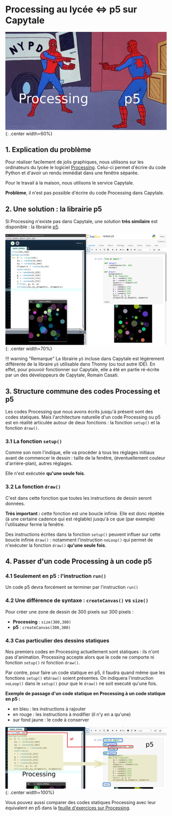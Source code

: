 # Processing au lycée ⇔ p5 sur Capytale

![image](data/meme_p5.png){: .center width=60%}

## 1. Explication du problème
Pour réaliser facilement de jolis graphiques, nous utilisons sur les ordinateurs du lycée le logiciel [Processing](../4_Processing/cours.md).
Celui-ci permet d'écrire du code Python et d'avoir un rendu immédiat dans une fenêtre séparée.

Pour le travail à la maison, nous utilisons le service Capytale. 

**Problème**, il n'est pas possible d'écrire du code Processing dans Capytale.



## 2. Une solution : la librairie p5
Si Processing n'existe pas dans Capytale, une solution **très similaire** est disponible : la librairie [p5](https://p5.readthedocs.io/).



![image](data/leftright.png){: .center width=70%}

!!! warning  "Remarque"
    La librairie ```p5``` incluse dans Capytale est légèrement différente de la libraire ```p5``` utilisable dans Thonny (ou tout autre IDE). En effet, pour pouvoir fonctionner sur Capytale, elle a été en partie ré-écrite par un des développeurs de Capytale, Romain Casati.


## 3. Structure commune des codes Processing et p5

Les codes Processing que nous avons écrits jusqu'à présent sont des codes statiques. Mais l'architecture naturelle d'un code Processing ou p5 est en réalité articulée autour de deux fonctions : la fonction ```setup()``` et la fonction ```draw()```.

### 3.1 La fonction ```setup()```
Comme son nom l'indique, elle va procéder à tous les réglages initiaux avant de commencer le dessin : taille de la fenêtre, (éventuellement couleur d'arrière-plan), autres réglages. 

Elle n'est exécutée **qu'une seule fois**.

### 3.2 La fonction ```draw()```
C'est dans cette fonction que toutes les instructions de dessin seront données.

**Très important :** cette fonction est une boucle infinie. Elle est donc répétée (à une certaine cadence qui est réglable) jusqu'à ce que (par exemple) l'utilisateur ferme la fenêtre.

Des instructions écrites dans la fonction ```setup()``` peuvent influer sur cette boucle infinie  ```draw()``` : notamment l'instruction ```noLoop()``` qui permet de n'exécuter la fonction ```draw()``` **qu'une seule fois**.


## 4. Passer d'un code Processing à un code p5

### 4.1 Seulement en p5 : l'instruction ```run()```
Un code p5 devra forcément se terminer par l'instruction ```run()```
### 4.2 Une différence de syntaxe : ```createCanvas()``` vs ```size()```
Pour créer une zone de dessin de 300 pixels sur 300 pixels :

- **Processing** : ```size(300,300)```
- **p5** : ```createCanvas(300,300)```  

### 4.3 Cas particulier des dessins statiques

Nos premiers codes en Processing actuellement sont statiques : ils n'ont pas d'animation. Processing accepte alors que le code ne comporte ni fonction ```setup()``` ni fonction ```draw()```.

Par contre, pour faire un code statique en p5, il faudra quand même que les fonctions ```setup()``` et```draw()``` soient présentes. On indiquera l'instruction ```noLoop()``` dans le ```setup()``` pour que le ```draw()``` ne soit executé qu'une fois.

**Exemple de passage d'un code statique en Processing à un code statique en p5 :**

- en bleu : les instructions à rajouter
- en rouge : les instructions à modifier (il n'y en a qu'une)
- sur fond jaune : le code à conserver

![image](data/diff.png){: .center width=100%}

Vous pouvez aussi comparer des codes statiques Processing avec leur équivalent en p5 dans la [feuille d'exercices sur Processing](../../../T1_Les_bases_de_Python/1.2_La_boucle_for/exos_processing/).
